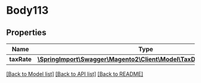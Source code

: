 # Body113

## Properties
Name | Type | Description | Notes
------------ | ------------- | ------------- | -------------
**taxRate** | [**\SpringImport\Swagger\Magento2\Client\Model\TaxDataTaxRateInterface**](TaxDataTaxRateInterface.md) |  | 

[[Back to Model list]](../README.md#documentation-for-models) [[Back to API list]](../README.md#documentation-for-api-endpoints) [[Back to README]](../README.md)


